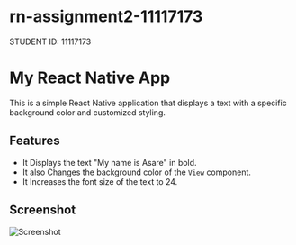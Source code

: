 # rn-assignment2-11117173
STUDENT ID: 11117173
# My React Native App

This is a simple React Native application that displays a text with a specific background color and customized styling.

## Features

- It Displays the text "My name is Asare" in bold.
- It also Changes the background color of the `View` component.
- It Increases the font size of the text to 24.

## Screenshot
![Screenshot ](https://github.com/asareprosper143/rn-assignment2-11117173/assets/151519158/df3a5fea-550d-43b7-bf28-9d04277dea19)
